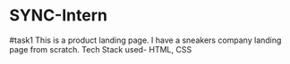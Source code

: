 # SYNC-Intern
#task1
This is a product landing page. I have a sneakers company landing page from scratch.
Tech Stack used- HTML, CSS
